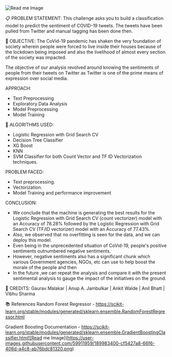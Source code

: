 ![Read me Image](https://user-images.githubusercontent.com/59911959/189983631-8b1a97c9-07e9-4a2f-8297-db2c5da3bd6c.png)


📋 PROBLEM STATEMENT:
This challenge asks you to build a classification model to predict the sentiment of COVID-19 tweets. The tweets have been pulled from Twitter and manual tagging has been done then.

🎯 OBJECTIVE:
The CoVid-19 pandemic has shaken the very foundation of society wherein people were forced to live inside their houses because of the lockdown being imposed and also the livelihood of almost every section of the society was impacted.

The objective of our analysis revolved around knowing the sentiments of people from their tweets on Twitter as Twitter is one of the prime means of expression over social media.

APPROACH:
* Text Preprocessing
* Exploratory Data Analysis
* Model Preprocessing
* Model Training

📘 ALGORITHMS USED:
* Logistic Regression with Grid Search CV
* Decision Tree Classifier
* XG Boost
* KNN
* SVM Classifier for both Count Vector and TF ID Vectorization techniques.

PROBLEM FACED:
* Text preprocessing.
* Vectorization.
* Model Training and performance improvement

CONCLUSION:
* We conclude that the machine is generating the best results for the Logistic Regression with Grid Search CV (count vectorizer) model with an Accuracy of 78.28% followed by the Logistic Regression with Grid Search CV (TF/ID vectorizer) model with an Accuracy of 77.43%.
* Also, we observed that no overfitting is seen for the data, and we can deploy this model.
* Even being in the unprecedented situation of CoVid-19, people's positive sentiments outnumbered negative sentiments.
* However, negative sentiments also has a significant chunk which various Government agencies, NGOs, etc can use to help boost the morale of the people and then
* In the future ,we can repeat the analysis and compare it with the present sentimental analysis to gauge the impact of the initiatives on the ground.

📜 CREDITS:
Gaurav Malakar | Anup A. Jambulkar | Ankit Walde | Anil Bhatt | Vibhu Sharma

📚 References
Random Forest Regressor - https://scikit-learn.org/stable/modules/generated/sklearn.ensemble.RandomForestRegressor.html

Gradient Boosting Documentation - https://scikit-learn.org/stable/modules/generated/sklearn.ensemble.GradientBoostingClassifier.html![Read me Image](https://user-images.githubusercontent.com/59911959/189983400-cf5427a8-66f6-406d-a4c8-ab76bdc81320.png)
